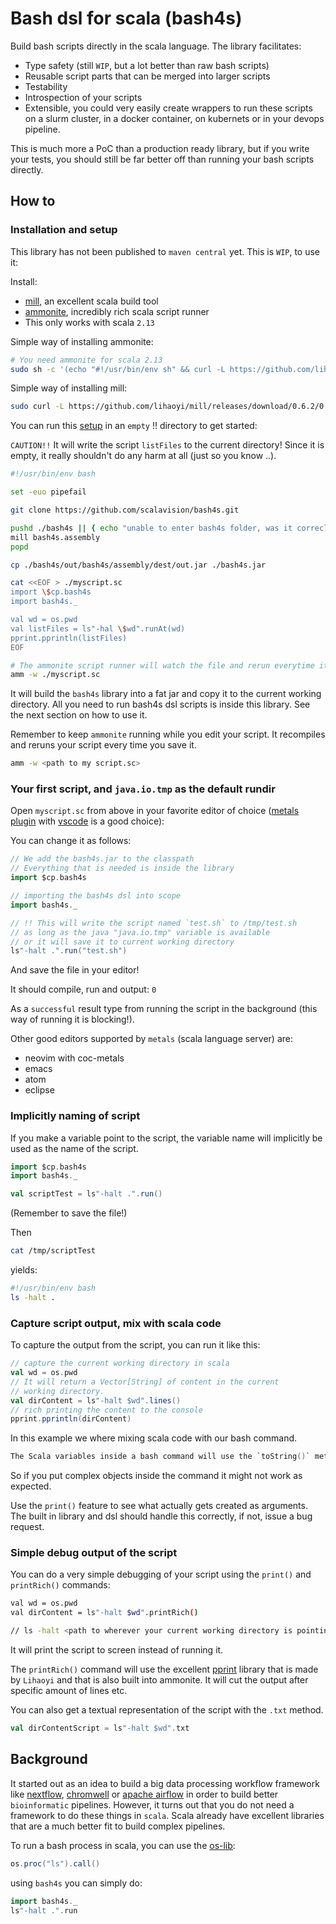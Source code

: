 # Bash dsl for scala (bash4s)

Build bash scripts directly in the scala language. The library facilitates:

* Type safety (still `WIP`, but a lot better than raw bash scripts)
* Reusable script parts that can be merged into larger scripts
* Testability
* Introspection of your scripts
* Extensible, you could very easily create wrappers to run these scripts on a slurm cluster, 
  in a docker container, on kubernets or in your devops pipeline.

This is much more a PoC than a production ready library, but if you write your tests, you should
still be far better off than running your bash scripts directly.

## How to

### Installation and setup

This library has not been published to ``maven central`` yet. This is `WIP`, to use it:

Install:

* [mill](http://www.lihaoyi.com/mill/), an excellent scala build tool
* [ammonite](https://github.com/lihaoyi/Ammonite), incredibly rich scala script runner
* This only works with scala `2.13`

Simple way of installing ammonite:

```bash
# You need ammonite for scala 2.13
sudo sh -c '(echo "#!/usr/bin/env sh" && curl -L https://github.com/lihaoyi/Ammonite/releases/download/2.1.0/2.13-2.1.0) > /usr/local/bin/amm && chmod +x /usr/local/bin/amm' && amm
```

Simple way of installing mill:

```bash
sudo curl -L https://github.com/lihaoyi/mill/releases/download/0.6.2/0.6.2 > /usr/local/bin/mill && sudo chmod +x /usr/local/bin/mill
```

You can run this [setup](https://github.com/scalavision/bash4s/setup) in an `empty` !! directory to get started:

`CAUTION!!` It will write the script `listFiles` to the current directory! Since it is empty, it really shouldn't do
any harm at all (just so you know ..).

```bash
#!/usr/bin/env bash

set -euo pipefail

git clone https://github.com/scalavision/bash4s.git

pushd ./bash4s || { echo "unable to enter bash4s folder, was it correclty cloned?"; exit 1; }
mill bash4s.assembly
popd

cp ./bash4s/out/bash4s/assembly/dest/out.jar ./bash4s.jar

cat <<EOF > ./myscript.sc
import \$cp.bash4s
import bash4s._

val wd = os.pwd
val listFiles = ls"-hal \$wd".runAt(wd)
pprint.pprintln(listFiles)
EOF

# The ammonite script runner will watch the file and rerun everytime it is saved
amm -w ./myscript.sc
```

It will build the `bash4s` library into a fat jar and copy it to the current working directory.
All you need to run bash4s dsl scripts is inside this library. See the next section on how
to use it.

Remember to keep `ammonite` running while you edit your script. It recompiles and reruns your script
every time you save it.

```bash
amm -w <path to my script.sc>
```

### Your first script, and `java.io.tmp` as the default rundir

Open `myscript.sc` from above in your favorite editor of choice ([metals plugin](https://scalameta.org/metals/) with [vscode](https://code.visualstudio.com/download) is a good choice):

You can change it as follows:

```scala
// We add the bash4s.jar to the classpath
// Everything that is needed is inside the library
import $cp.bash4s

// importing the bash4s dsl into scope
import bash4s._

// !! This will write the script named `test.sh` to /tmp/test.sh
// as long as the java "java.io.tmp" variable is available
// or it will save it to current working directory
ls"-halt .".run("test.sh")
```

And save the file in your editor!

It should compile, run and output: `0`

As a `successful` result type from running the script in the background (this way of running it is blocking!).

Other good editors supported by `metals` (scala language server) are:

* neovim with coc-metals
* emacs
* atom
* eclipse

### Implicitly naming of script

If you make a variable point to the script, the variable name will implicitly be used as the name of the script.

```scala
import $cp.bash4s
import bash4s._

val scriptTest = ls"-halt .".run()
```

(Remember to save the file!)

Then

```bash
cat /tmp/scriptTest
```

yields:

```bash
#!/usr/bin/env bash
ls -halt .
```

### Capture script output, mix with scala code

To capture the output from the script, you can run it like this:

```scala
// capture the current working directory in scala
val wd = os.pwd
// It will return a Vector[String] of content in the current
// working directory.
val dirContent = ls"-halt $wd".lines()
// rich printing the content to the console
pprint.pprintln(dirContent)
```

In this example we where mixing scala code with our bash command.

```s
The Scala variables inside a bash command will use the `toString()` method.
```

So if you put complex objects inside the command it might not work as expected.

Use the `print()` feature to see what actually gets created as arguments. The built in
library and dsl should handle this correctly, if not, issue a bug request.

### Simple debug output of the script

You can do a very simple debugging of your script using the `print()` and `printRich()` commands:

```bash
val wd = os.pwd
val dirContent = ls"-halt $wd".printRich()

// ls -halt <path to wherever your current working directory is pointing to>
```

It will print the script to screen instead of running it.

The `printRich()` command will use the excellent [pprint](https://www.lihaoyi.com/PPrint/) library that is
made by `Lihaoyi` and that is also built into ammonite. It will cut the output after specific amount of lines etc.

You can also get a textual representation of the script with the `.txt` method.

```scala
val dirContentScript = ls"-halt $wd".txt
```

## Background

It started out as an idea to build a big data processing workflow framework like [nextflow](https://nextflow.io),
[chromwell](https://cromwell.readthedocs.io/en/stable/) or [apache airflow](https://airflow.apache.org/) in order
to build better `bioinformatic` pipelines. However, it turns out that
you do not need a framework to do these things in `scala`. Scala already have
excellent libraries that are a much better fit to build complex pipelines.

To run a bash process in scala, you can use the [os-lib](https://github.com/lihaoyi/os-lib):

```scala
os.proc("ls").call()
```

using `bash4s` you can simply do:

```scala
import bash4s._
ls"-halt .".run
```
